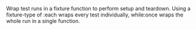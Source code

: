 Wrap test runs in a fixture function to perform setup and
  teardown. Using a fixture-type of :each wraps every test
  individually, while:once wraps the whole run in a single function.